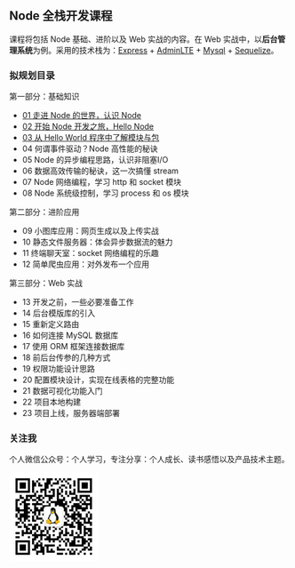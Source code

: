 ## Node 全栈开发课程
课程将包括 Node 基础、进阶以及 Web 实战的内容。在 Web 实战中，以**后台管理系统**为例。采用的技术栈为：[Express](http://www.expressjs.com.cn/) + [AdminLTE](https://adminlte.io/) + [Mysql](https://www.mysql.com/) + [Sequelize](http://docs.sequelizejs.com/)。

### 拟规划目录
第一部分：基础知识
- [01 走进 Node 的世界，认识 Node](./01%20走进%20Node%20的世界，认识%20Node.md)
- [02 开始 Node 开发之旅，Hello Node](./02%20开始%20Node%20开发之旅.md)
- [03 从 Hello World 程序中了解模块与包](./03%20模块机制与规范.md)
- 04 何谓事件驱动？Node 高性能的秘诀
- 05 Node 的异步编程思路，认识非阻塞I/O
- 06 数据高效传输的秘诀，这一次搞懂 stream
- 07 Node 网络编程，学习 http 和 socket 模块
- 08 Node 系统级控制，学习 process 和 os 模块

第二部分：进阶应用
- 09 小图库应用：网页生成以及上传实战
- 10 静态文件服务器：体会异步数据流的魅力
- 11 终端聊天室：socket 网络编程的乐趣 
- 12 简单爬虫应用：对外发布一个应用

第三部分：Web 实战
- 13 开发之前，一些必要准备工作
- 14 后台模版库的引入
- 15 重新定义路由
- 16 如何连接 MySQL 数据库
- 17 使用 ORM 框架连接数据库
- 18 前后台传参的几种方式
- 19 权限功能设计思路
- 20 配置模块设计，实现在线表格的完整功能
- 21 数据可视化功能入门
- 22 项目本地构建
- 23 项目上线，服务器端部署

### 关注我
个人微信公众号：个人学习，专注分享：个人成长、读书感悟以及产品技术主题。

![](image/weixin-qrcode.png)